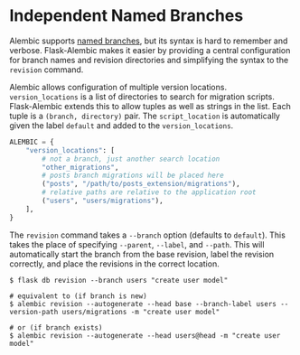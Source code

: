 # Independent Named Branches

Alembic supports [named branches][], but its syntax is hard to remember and verbose.
Flask-Alembic makes it easier by providing a central configuration for branch names and
revision directories and simplifying the syntax to the `revision` command.

[named branches]: https://alembic.sqlalchemy.org/en/latest/branches.html#working-with-multiple-bases

Alembic allows configuration of multiple version locations. `version_locations` is a
list of directories to search for migration scripts. Flask-Alembic extends this to allow
tuples as well as strings in the list. Each tuple is a `(branch, directory)` pair. The
`script_location` is automatically given the label `default` and added to the
`version_locations`.

```python
ALEMBIC = {
    "version_locations": [
        # not a branch, just another search location
        "other_migrations",
        # posts branch migrations will be placed here
        ("posts", "/path/to/posts_extension/migrations"),
        # relative paths are relative to the application root
        ("users", "users/migrations"),
    ],
}
```

The `revision` command takes a `--branch` option (defaults to `default`). This
takes the place of specifying `--parent`, `--label`, and `--path`. This will
automatically start the branch from the base revision, label the revision correctly, and
place the revisions in the correct location.

```text
$ flask db revision --branch users "create user model"

# equivalent to (if branch is new)
$ alembic revision --autogenerate --head base --branch-label users --version-path users/migrations -m "create user model"

# or (if branch exists)
$ alembic revision --autogenerate --head users@head -m "create user model"
```
